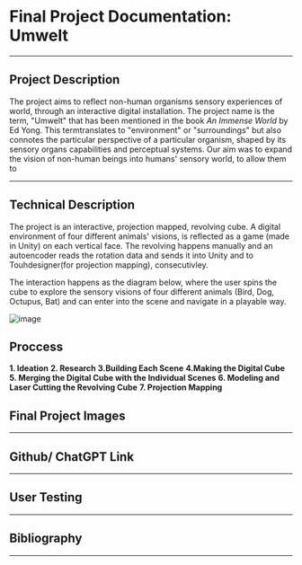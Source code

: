 # Final Project Documentation: Umwelt

---

## Project Description

The project aims to reflect non-human organisms sensory experiences of world, through an interactive digital installation. The project name is the term, "Umwelt" that has been mentioned in the book *An Immense World* by Ed Yong. This termtranslates to "environment" or "surroundings" but also connotes the particular perspective of a particular organism, shaped by its sensory organs capabilities and perceptual systems. Our aim was to expand the vision of non-human beings into humans' sensory world, to allow them to  

---
## Technical Description
The project is an interactive, projection mapped, revolving cube. A digital environment of four different animals' visions, is reflected as a game (made in Unity) on each vertical face. The revolving happens manually and an autoencoder reads the rotation data and sends it into Unity and to Touhdesigner(for projection mapping), consecutivley. 

The interaction happens as the diagram below, where the user spins the cube to explore the sensory visions of four different animals (Bird, Dog, Octupus, Bat) and can enter into the scene and navigate in a  playable way.

![image](https://github.com/user-attachments/assets/6f8c7ca7-5303-4598-86ab-dc3d2b6b9617)


## Proccess

**1. Ideation**
**2. Research**
**3.Building Each Scene**
**4.Making the Digital Cube**
**5. Merging the Digital Cube with the Individual Scenes**
**6. Modeling and Laser Cutting the Revolving Cube**
**7. Projection Mapping**

## Final Project Images 
---
## Github/ ChatGPT Link
---
## User Testing
---
## Bibliography
---
